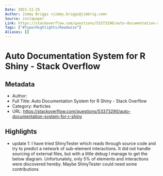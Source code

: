 ```yaml
---
Date: 2021-11-25
Author: Jimmy Briggs <jimmy.briggs@jimbrig.com>
Source: instapaper
Link: https://stackoverflow.com/questions/53373290/auto-documentation-system-for-r-shiny
Tags: ["#Type/Highlights/Readwise"]
Aliases: []
---
```

# Auto Documentation System for R Shiny - Stack Overflow

## Metadata
- Author: 
- Full Title: Auto Documentation System for R Shiny - Stack Overflow
- Category: #articles
- URL: https://stackoverflow.com/questions/53373290/auto-documentation-system-for-r-shiny

## Highlights
- update 1: I have tried ShinyTester which reads through source code and try to predict a network of sub-element interactions. It did not handle sourcing of external files, but with a little debug I manage to get the below diagram. Unfortunately, only 5% of elements and interactions were discovered hereby. Maybe ShinyTester could need some contributions
